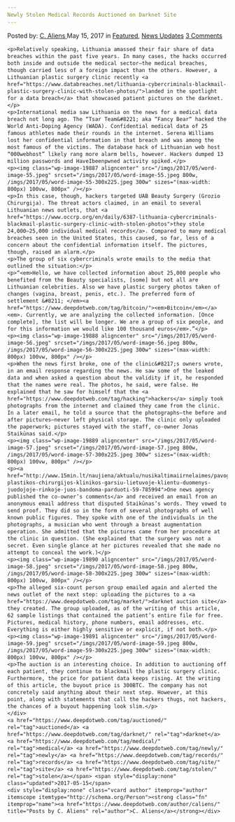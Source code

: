 ```yaml
---
Newly Stolen Medical Records Auctioned on Darknet Site
---
```

<article class="post-listing post-19881 post type-post status-publish format-standard has-post-thumbnail hentry  tag-auctioned tag-darknet tag-medical tag-newly tag-records tag-site tag-stolen">
    <div class="post-inner">
        <span>Posted by: <a href="https://www.deepdotweb.com/author/caliens/" title="">C. Aliens </a></span>
    <span>May 15, 2017</span>
    <span>in <a href="https://www.deepdotweb.com/category/deepdot-news/" rel="category tag">Featured</a>, <a href="https://www.deepdotweb.com/category/news-updates/" rel="category tag">News Updates</a></span>
    <span><a href="https://www.deepdotweb.com/2017/05/15/newly-stolen-medical-records-auctioned-darknet-site/#comments">3 Comments</a></span>
    </p>
    <div class="clear"></div>
    
    <p>Relatively speaking, Lithuania amassed their fair share of data breaches within the past five years. In many cases, the hacks occurred both inside and outside the medical sector—the medical breaches, though carried less of a foreign impact than the others. However, a Lithuanian plastic surgery clinic recently <a href="https://www.databreaches.net/lithuania-cybercriminals-blackmail-plastic-surgery-clinic-with-stolen-photos/">landed in the spotlight for a data breach</a> that showcased patient pictures on the darknet.</p>
    <p>International media saw Lithuania on the news for a medical data breach not long ago. The “Tsar Team&#8221; aka “Fancy Bear“ hacked the World Anti-Doping Agency (WADA). Confidential medical data of 25 famous athletes made their rounds in the internet. Serena Williams lost her confidential information in that breach and was among the most famous of the victims. The database hack of Lithuanian web host “000webhost” likely rang more alarm bells, however. Hackers dumped 13 million passwords and HaveIbeenpwned activity spiked.</p>
    <p><img class="wp-image-19887 aligncenter" src="/imgs/2017/05/word-image-55.jpeg" srcset="/imgs/2017/05/word-image-55.jpeg 800w, /imgs/2017/05/word-image-55-300x225.jpeg 300w" sizes="(max-width: 800px) 100vw, 800px" /></p>
    <p>In this case, though, hackers targeted UAB Beauty Surgery (Grozio Chirurgija). The threat actors claimed, in an email to several Lithuanian news outlets, that <a href="https://www.occrp.org/en/daily/6387-lithuania-cybercriminals-blackmail-plastic-surgery-clinic-with-stolen-photos">they stole 24,000–25,000 individual medical records</a>. Compared to many medical breaches seen in the United States, this caused, so far, less of a concern about the confidential information itself. The pictures, though, raised an alarm.</p>
    <p>The group of six cybercriminals wrote emails to the media that outlined the situation:</p>
    <p>“<em>Hello, we have collected information about 25,000 people who benefited from the Beauty specialists, [some] but not all are Lithuanian celebrities. Also we have plastic surgery photos taken of changes (vagina, breast, penis, etc.). The preferred form of settlement &#8211; </em><a href="https://www.deepdotweb.com/tag/bitcoin/"><em>Bitcoin</em></a><em>. Currently, we are analyzing the collected information. [Once complete], the list will be longer. We are a group of six people, and for this information we would like 100 thousand euros</em>.”</p>
    <p><img class="wp-image-19888 aligncenter" src="/imgs/2017/05/word-image-56.jpeg" srcset="/imgs/2017/05/word-image-56.jpeg 800w, /imgs/2017/05/word-image-56-300x225.jpeg 300w" sizes="(max-width: 800px) 100vw, 800px" /></p>
    <p>When the news first broke, one of the clinic&#8217;s owners wrote, in an email response regarding the news. He saw some of the leaked data and when asked a question about the validity if it, he responded that the names were real. The photos, he said, were false. He explained that he saw for himself that the <a href="https://www.deepdotweb.com/tag/hacking">hackers</a> simply took photographs from the internet and claimed they came from the clinic. In a later email, he told a source that the photographs—the before and after pictures—never left physical storage. The clinic only uploaded the paperwork; pictures stayed with the staff, co-owner Jonas Staikūnas said.</p>
    <p><img class="wp-image-19889 aligncenter" src="/imgs/2017/05/word-image-57.jpeg" srcset="/imgs/2017/05/word-image-57.jpeg 800w, /imgs/2017/05/word-image-57-300x225.jpeg 300w" sizes="(max-width: 800px) 100vw, 800px" /></p>
    <p><a href="http://www.15min.lt/naujiena/aktualu/nusikaltimaiirnelaimes/pavogti-plastikos-chirurgijos-klinikos-garsiu-lietuvoje-klientu-duomenys-juodojoje-rinkoje-juos-bandoma-parduoti-59-785994">One news agency published the co-owner’s comments</a> and received an email from an anonymous email address that disputed Staikūnas’s words. They vowed to send proof. They did so in the form of several photographs of well known public figures. They spoke with one of the individuals in the photographs, a musician who went through a breast augmentation operation. She admitted that the pictures came from her procedure at the clinic in question. (She explained that the surgery was not a secret. Even single glance at her pictures revealed that she made no attempt to conceal the work.)</p>
    <p><img class="wp-image-19890 aligncenter" src="/imgs/2017/05/word-image-58.jpeg" srcset="/imgs/2017/05/word-image-58.jpeg 800w, /imgs/2017/05/word-image-58-300x225.jpeg 300w" sizes="(max-width: 800px) 100vw, 800px" /></p>
    <p>The alleged six-count person group emailed again and alerted the news outlet of the next step: uploading the pictures to a <a href="https://www.deepdotweb.com/tag/market/">darknet auction site</a> they created. The group uploaded, as of the writing of this article, 62 sample listings that contained the patient’s entire file for free. Pictures, medical history, phone numbers, email addresses, etc. Everything is either highly sensitive or explicit, if not both.</p>
    <p><img class="wp-image-19891 aligncenter" src="/imgs/2017/05/word-image-59.jpeg" srcset="/imgs/2017/05/word-image-59.jpeg 800w, /imgs/2017/05/word-image-59-300x225.jpeg 300w" sizes="(max-width: 800px) 100vw, 800px" /></p>
    <p>The auction is an interesting choice. In addition to auctioning off each patient, they continue to blackmail the plastic surgery clinic. Furthermore​, the price for patient data keeps rising. At the writing of this article, the buyout price is 300BTC. The company has not concretely said anything about their next step. However, at this point, along with statements that call the hackers thugs, not hackers, the chances of a buyout happening look slim.</p>
    </div>
    <a href="https://www.deepdotweb.com/tag/auctioned/" rel="tag">auctioned</a> <a href="https://www.deepdotweb.com/tag/darknet/" rel="tag">darknet</a> <a href="https://www.deepdotweb.com/tag/medical/" rel="tag">medical</a> <a href="https://www.deepdotweb.com/tag/newly/" rel="tag">newly</a> <a href="https://www.deepdotweb.com/tag/records/" rel="tag">records</a> <a href="https://www.deepdotweb.com/tag/site/" rel="tag">site</a> <a href="https://www.deepdotweb.com/tag/stolen/" rel="tag">stolen</a></span> <span style="display:none" class="updated">2017-05-15</span>
    <div style="display:none" class="vcard author" itemprop="author" itemscope itemtype="http://schema.org/Person"><strong class="fn" itemprop="name"><a href="https://www.deepdotweb.com/author/caliens/" title="Posts by C. Aliens" rel="author">C. Aliens</a></strong></div>
    
